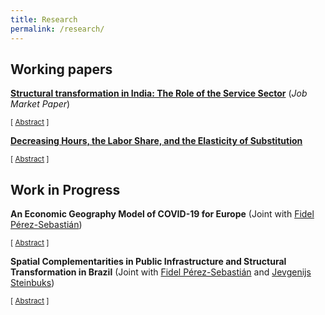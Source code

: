 ```yaml
---
title: Research
permalink: /research/
---
```


## Working papers

**[Structural transformation in India: The Role of the Service Sector](https://drive.google.com/file/d/1g89fQmk9zgoXdgF2FxcpOjCy74qF-c0n/view)** (*Job Market Paper*)

<small>[ <a href="#" onclick="toggle_visibility('india-jmp')">Abstract</a> ] </small>

<div id="india-jmp" style="display: none; text-align: justify; line-height: 1" ><small>
Contrary to the experience of industrialized countries, productivity growth of Indian services has been consistently faster than manufacturing. In this paper, I document that $(i)$ the fastest growing industries in services grow faster than in manufacturing; $(ii)$ faster productivity growth in services than in manufacturing is not because of sluggish manufacturing productivity; $(iii)$ the supply of skilled workers in India is skewed towards tertiary education and $(iv)$ the service sector is the most skill intensive; $(v)$ returns to schooling are larger for the high-productivity services. To quantify and rationalize these facts, I construct a multi-sector model of structural change with high and low-skilled workers. The calibrated model suggests that the large supply of high-skill workers combined with higher skill intensity in the service sector seem to be behind the services take-off. The data imply that service sub-sectors are gross substitutes while manufacturing sub-sectors are gross complements. This will accelerate productivity growth in services and decelerate productivity growth in manufacturing.
</small><br><br/></div>

**[Decreasing Hours, the Labor Share, and the Elasticity of Substitution](https://www.dropbox.com/s/f9wft1ovj7qkkkd/rsq_laborshare.pdf?dl=0)**

<small>[ <a href="javascript:void();" onclick="toggle_visibility('rsq-lbsh')">Abstract</a> ] </small>

<div id="rsq-lbsh" style="display: none; text-align: justify; line-height: 1" ><small>
The decline in the labor share has attracted the attention of economists in recent years. Empirical literature has found that this decline can be explained by the increasing capital intensity of the U.S. economy. This paper proposes a mechanism that accounts for the increasing capital intensity - the slowdown of labor augmenting technology. To asses the empirical validity of this mechanism, I build a general equilibrium model with a CES production function, a utility function compatible with decreasing hours of work, and use a supply-side system to estimate the parameters of the model. I simulate the solution of the model using the actual series for the exogenous variables and I find that the model can account for between half and almost the full decline, depending on the particular specification considered.
</small><br><br/></div>

## Work in Progress

**An Economic Geography Model of COVID-19 for Europe** (Joint with [Fidel Pérez-Sebastián](http://fae.ua.es/FAEX/perez-sebastianfidel/))

<small>[ <a href="javascript:void();" onclick="toggle_visibility('covid-spatial')">Abstract</a> ] </small>

<div id="covid-spatial" style="display: none; text-align: justify; line-height: 1" ><small>
We study the spatial dynamics of COVID-19 through the lens of an epidemiological model incorporated into a multi-sector economic geography model that allows for trade in intermediate goods. The model proceeds in two phases. During the first phase, in each location and moment of time, the population structure (susceptible, infected, resolving, recovered, dead) is taken as given and we solve for the spatial distribution of economic activity and trade flows. In a second phase, we determine how the population structure evolves as the virus spreads. We extend the epidemiological model to account for endogenously determined spatial linkages. We assume that the number of infected people in a location depends on the number of infected people in the regions that it trades with. Furthermore, since the population structure changes from one day to the next, we assume that the workforce is affected by the number of deaths. In the model, each region and sector pair uses intermediate inputs from other sectors which generates an amplification mechanism of regional specific policies. We study how social distancing through telematic work and regional specific lockdown policies affect the spread and prevalence of the disease and their economic impact. We find that regional-specific lockdowns based on the local incidence of the disease are the most successful in saving lives and reducing the impact on the economy.
</small><br><br/></div>

**Spatial Complementarities in Public Infrastructure and Structural Transformation in Brazil** (Joint with [Fidel Pérez-Sebastián](http://fae.ua.es/FAEX/perez-sebastianfidel/) and [Jevgenijs Steinbuks](http://www.steinbuks.info/))

<small>[ <a href="javascript:void();" onclick="toggle_visibility('brazil-spatial')">Abstract</a> ] </small>

<div id="brazil-spatial" style="display: none; text-align: justify; line-height: 1" ><small>
We ask how much of the spatial evolution of structural transformation can be attributed to electrification and transportation improvements. We model jointly the endogenous evolution of transport and electricity networks in a multi-sector quantitative economic geography model for the case of Brazil. In our model, the government chooses infrastructure investments to maximize welfare. One key aspect is that sectoral TFPs are determined partly by roads access and electricity quality, the underlying assumption being that electricity access allows for a new menu of technologies that were not available before. Furthermore, firms can employ electricity as a production input which allows for differential sectoral impact of electricity use. We estimate the sectoral TFPs elasticities with respect to population density, quality of electricity, and quality of roads. We find these to be the largest in services. Agriculture and manufacturing benefit more from the quality of electricity rather than from agglomeration or quality of roads.
</small><br><br/></div>

<script type="text/javascript">
   function toggle_visibility(id) {
       var e = document.getElementById(id);
       if(e.style.display == 'block')
          e.style.display = 'none';
       else
          e.style.display = 'block';
   }
</script>
